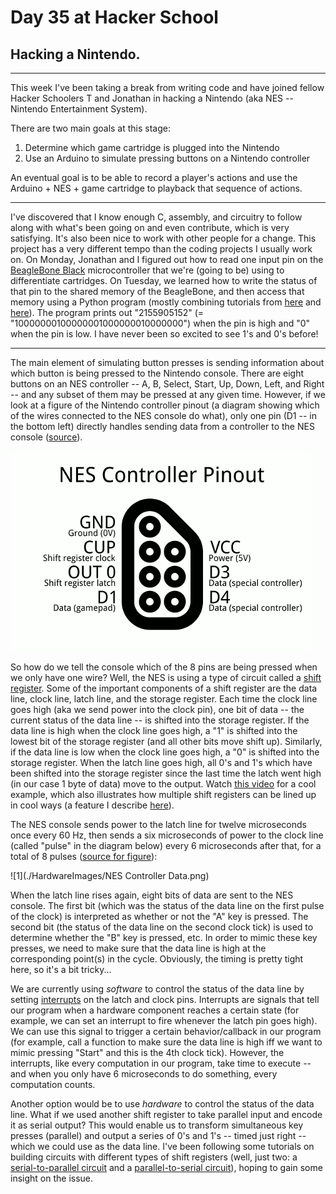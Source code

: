 # Day 35 at Hacker School
## Hacking a Nintendo.

--------

This week I've been taking a break from writing code and have joined fellow Hacker Schoolers T and Jonathan in hacking a Nintendo (aka NES -- Nintendo Entertainment System). 

There are two main goals at this stage:  
  
1.  Determine which game cartridge is plugged into the Nintendo
2.  Use an Arduino to simulate pressing buttons on a Nintendo controller

An eventual goal is to be able to record a player's actions and use the Arduino + NES + game cartridge to playback that sequence of actions.

--------

I've discovered that I know enough C, assembly, and circuitry to follow along with what's been going on and even contribute, which is very satisfying. It's also been nice to work with other people for a change. This project has a very different tempo than the coding projects I usually work on. On Monday, Jonathan and I figured out how to read one input pin on the [BeagleBone Black](http://beagleboard.org/black) microcontroller that we're (going to be) using to differentiate cartridges. On Tuesday, we learned how to write the status of that pin to the shared memory of the BeagleBone, and then access that memory using a Python program (mostly combining tutorials from [here](https://github.com/dresco/pru_examples) and [here](https://bitbucket.org/intelligentagent/pypruss)). The program prints out "2155905152" (= "10000000100000001000000010000000") when the pin is high and "0" when the pin is low. I have never been so excited to see 1's and 0's before!

--------

The main element of simulating button presses is sending information about which button is being pressed to the Nintendo console. There are eight buttons on an NES controller -- A, B, Select, Start, Up, Down, Left, and Right -- and any subset of them may be pressed at any given time. However, if we look at a figure of the Nintendo controller pinout (a diagram showing which of the wires connected to the NES console do what), only one pin (D1 -- in the bottom left) directly handles sending data from a controller to the NES console ([source](http://psmay.com/wp-content/uploads/2011/10/nes-controller-pinout.png)). 

![1](./HardwareImages/nes-controller-pinout.png)

So how do we tell the console which of the 8 pins are being pressed when we only have one wire? Well, the NES is using a type of circuit called a [shift register](http://en.wikipedia.org/wiki/Shift_register). Some of the important components of a shift register are the data line, clock line, latch line, and the storage register. Each time the clock line goes high (aka we send power into the clock pin), one bit of data -- the current status of the data line -- is shifted into the storage register. If the data line is high when the clock line goes high, a "1" is shifted into the lowest bit of the storage register (and all other bits move shift up). Similarly, if the data line is low when the clock line goes high, a "0" is shifted into the storage register. When the latch line goes high, all 0's and 1's which have been shifted into the storage register since the last time the latch went high (in our case 1 byte of data) move to the output. Watch [this video](https://www.youtube.com/watch?v=6fVbJbNPrEU) for a cool example, which also illustrates how multiple shift registers can be lined up in cool ways (a feature I describe [here](https://github.com/sophiadavis/Blog/blob/master/Day%20004%20--%20More%20Assembly.md)).  

The NES console sends power to the latch line for twelve microseconds once every 60 Hz, then sends a six microseconds of power to the clock line (called "pulse" in the diagram below) every 6 microseconds after that, for a total of 8 pulses ([source for figure](http://www.mit.edu/~tarvizo/nes-controller.html)):  

![1](./HardwareImages/NES Controller Data.png)  

When the latch line rises again, eight bits of data are sent to the NES console. The first bit (which was the status of the data line on the first pulse of the clock) is interpreted as whether or not the "A" key is pressed. The second bit (the status of the data line on the second clock tick) is used to determine whether the "B" key is pressed, etc. In order to mimic these key presses, we need to make sure that the data line is high at the corresponding point(s) in the cycle. Obviously, the timing is pretty tight here, so it's a bit tricky... 

We are currently using *software* to control the status of the data line by setting [interrupts](http://en.wikipedia.org/wiki/Interrupt) on the latch and clock pins. Interrupts are signals that tell our program when a hardware component reaches a certain state (for example, we can set an interrupt to fire whenever the latch pin goes high). We can use this signal to trigger a certain behavior/callback in our program (for example, call a function to make sure the data line is high iff we want to mimic pressing "Start" and this is the 4th clock tick). However, the interrupts, like every computation in our program, take time to execute -- and when you only have 6 microseconds to do something, every computation counts. 

Another option would be to use *hardware* to control the status of the data line. What if we used another shift register to take parallel input and encode it as serial output? This would enable us to transform simultaneous key presses (parallel) and output a series of 0's and 1's -- timed just right -- which we could use as the data line. I've been following some tutorials on building circuits with different types of shift registers (well, just two: a [serial-to-parallel circuit](https://www.youtube.com/watch?v=oB_pz18AinI) and a [parallel-to-serial circuit](http://www.arduino.cc/en/Tutorial/ShiftIn)), hoping to gain some insight on the issue.


